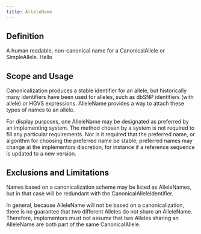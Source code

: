 ```yaml
---
title: AlleleName
---
```


Definition
----------

A human readable, non-canonical name for a CanonicalAllele or SimpleAllele. Hello

Scope and Usage
---------------

Canonicalization produces a stable identifier for an allele, but historically many identifiers have been used for alleles, such as dbSNP identifiers (with allele) or HGVS expressions.  AlleleName provides a way to attach these types of names to an allele.

For display purposes, one AlleleName may be designated as preferred by an implementing system.  The method chosen by a system is not required to fill any particular requirements.  Nor is it required that the preferred name, or algorithm for choosing the preferred name be stable; preferred names may change at the implementors discretion, for instance if a reference sequence is updated to a new version.


Exclusions and Limitations
--------------------------

Names based on a canonicalization scheme may be listed as AlleleNames, but in that case will be redundant with the CanonicalAlleleIdentifier.

In general, because AlleleName will not be based on a canonicalization, there is no guarantee that two different Alleles do not share an AlleleName. Therefore, implementors must not assume that two Alleles sharing an AlleleName are both part of the same CanonicalAllele.

